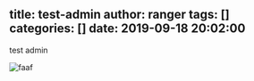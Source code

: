 title: test-admin
author: ranger
tags: []
categories: []
date: 2019-09-18 20:02:00
---
test admin

![faaf](./img/4-way搜索树.png)

